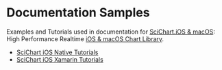 # Documentation Samples

Examples and Tutorials used in documentation for [SciChart.iOS & macOS](https://www.scichart.com): High Performance Realtime [iOS & macOS Chart Library](https://www.scichart.com/android-chart-features). 

- [SciChart iOS Native Tutorials](tutorials-native)
- [SciChart iOS Xamarin Tutorials](tutorials-xamarin)